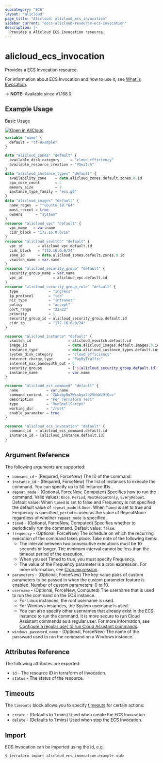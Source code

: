 ```yaml
---
subcategory: "ECS"
layout: "alicloud"
page_title: "Alicloud: alicloud_ecs_invocation"
sidebar_current: "docs-alicloud-resource-ecs-invocation"
description: |-
  Provides a Alicloud ECS Invocation resource.
---
```


# alicloud_ecs_invocation

Provides a ECS Invocation resource.

For information about ECS Invocation and how to use it, see [What is Invocation](https://www.alibabacloud.com/help/en/elastic-compute-service/latest/invokecommand#t9958.html).

-> **NOTE:** Available since v1.168.0.

## Example Usage

Basic Usage

<div style="display: block;margin-bottom: 40px;"><div class="oics-button" style="float: right;position: absolute;margin-bottom: 10px;">
  <a href="https://api.aliyun.com/terraform?resource=alicloud_ecs_invocation&exampleId=c4277105-525c-64e0-3aa0-8d3b1b02f44710ef35ae&activeTab=example&spm=docs.r.ecs_invocation.0.c427710552&intl_lang=EN_US" target="_blank">
    <img alt="Open in AliCloud" src="https://img.alicdn.com/imgextra/i1/O1CN01hjjqXv1uYUlY56FyX_!!6000000006049-55-tps-254-36.svg" style="max-height: 44px; max-width: 100%;">
  </a>
</div></div>

```terraform
variable "name" {
  default = "tf-example"
}

data "alicloud_zones" "default" {
  available_disk_category     = "cloud_efficiency"
  available_resource_creation = "VSwitch"
}
data "alicloud_instance_types" "default" {
  availability_zone    = data.alicloud_zones.default.zones.0.id
  cpu_core_count       = 2
  memory_size          = 8
  instance_type_family = "ecs.g6"
}
data "alicloud_images" "default" {
  name_regex  = "^ubuntu_18.*64"
  most_recent = true
  owners      = "system"
}
resource "alicloud_vpc" "default" {
  vpc_name   = var.name
  cidr_block = "172.16.0.0/16"
}
resource "alicloud_vswitch" "default" {
  vpc_id       = alicloud_vpc.default.id
  cidr_block   = "172.16.0.0/24"
  zone_id      = data.alicloud_zones.default.zones.0.id
  vswitch_name = var.name
}
resource "alicloud_security_group" "default" {
  security_group_name = var.name
  vpc_id              = alicloud_vpc.default.id
}
resource "alicloud_security_group_rule" "default" {
  type              = "ingress"
  ip_protocol       = "tcp"
  nic_type          = "intranet"
  policy            = "accept"
  port_range        = "22/22"
  priority          = 1
  security_group_id = alicloud_security_group.default.id
  cidr_ip           = "172.16.0.0/24"
}

resource "alicloud_instance" "default" {
  vswitch_id                 = alicloud_vswitch.default.id
  image_id                   = data.alicloud_images.default.images.0.id
  instance_type              = data.alicloud_instance_types.default.instance_types.0.id
  system_disk_category       = "cloud_efficiency"
  internet_charge_type       = "PayByTraffic"
  internet_max_bandwidth_out = 5
  security_groups            = ["${alicloud_security_group.default.id}"]
  instance_name              = var.name
}

resource "alicloud_ecs_command" "default" {
  name             = var.name
  command_content  = "ZWNobyBoZWxsbyx7e25hbWV9fQ=="
  description      = "For Terraform Test"
  type             = "RunShellScript"
  working_dir      = "/root"
  enable_parameter = true
}

resource "alicloud_ecs_invocation" "default" {
  command_id  = alicloud_ecs_command.default.id
  instance_id = [alicloud_instance.default.id]
}
```

## Argument Reference

The following arguments are supported:

* `command_id` - (Required, ForceNew) The ID of the command.
* `instance_id` - (Required, ForceNew) The list of instances to execute the command. You can specify up to 50 instance IDs.
* `repeat_mode` - (Optional, ForceNew, Computed) Specifies how to run the command. Valid values: `Once`, `Period`, `NextRebootOnly`, `EveryReboot`. Default value: When `timed` is set to false and Frequency is not specified, the default value of `repeat_mode` is `Once`. When `Timed` is set to true and Frequency is specified, `period` is used as the value of RepeatMode regardless of whether `repeat_mode` is specified.
* `timed` - (Optional, ForceNew, Computed) Specifies whether to periodically run the command. Default value: `false`.
* `frequency` - (Optional, ForceNew) The schedule on which the recurring execution of the command takes place. Take note of the following items:
  * The interval between two consecutive executions must be 10 seconds or longer. The minimum interval cannot be less than the timeout period of the execution.
  * When you set Timed to true, you must specify Frequency.
  * The value of the Frequency parameter is a cron expression. For more information, see [Cron expression](https://www.alibabacloud.com/help/en/elastic-compute-service/latest/cron-expression).
* `parameters` - (Optional, ForceNew) The key-value pairs of custom parameters to be passed in when the custom parameter feature is enabled.  Number of custom parameters: 0 to 10.
* `username` - (Optional, ForceNew, Computed) The username that is used to run the command on the ECS instance. 
  * For Linux instances, the root username is used. 
  * For Windows instances, the System username is used.
  * You can also specify other usernames that already exist in the ECS instance to run the command. It is more secure to run Cloud Assistant commands as a regular user. For more information, see [Configure a regular user to run Cloud Assistant commands](https://www.alibabacloud.com/help/en/elastic-compute-service/latest/run-cloud-assistant-commands-as-a-regular-user).
* `windows_password_name` - (Optional, ForceNew) The name of the password used to run the command on a Windows instance.

## Attributes Reference

The following attributes are exported:

* `id` - The resource ID in terraform of Invocation.
* `status` - The status of the resource.

## Timeouts

The `timeouts` block allows you to specify [timeouts](https://developer.hashicorp.com/terraform/language/resources/syntax#operation-timeouts) for certain actions:

* `create` - (Defaults to 1 mins) Used when create the ECS Invocation.
* `delete` - (Defaults to 1 mins) Used when stop the ECS Invocation.

## Import

ECS Invocation can be imported using the id, e.g.

```shell
$ terraform import alicloud_ecs_invocation.example <id>
```